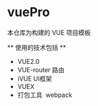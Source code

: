 # vuePro

本仓库为构建的 VUE 项目模板

** 使用的技术包括 **
* VUE2.0
* VUE-router 路由
* iVUE UI框架
* VUEX
* 打包工具  webpack

